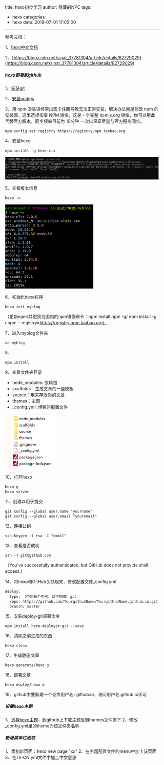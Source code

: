 title: hexo初步学习
author: 隐藏的NPC
tags:
  - hexo
categories:
  - hexo
date: 2019-07-01 17:05:00
---
参考文档：

1、[hexo中文文档](https://hexo.io/zh-cn/docs/)

2、[https://blog.csdn.net/sinat_37781304/article/details/82729029](https://blog.csdn.net/sinat_37781304/article/details/82729029)

##### hexo部署到github
1、[安装git](https://git-scm.com/download/win)

2、[安装nodejs](https://nodejs.org/en/)

3、用 npm 安装话经常出现卡住而导致无法正常安装，解决办法就是修改 npm 的安装源，这里选择淘宝 NPM 镜像，这是一个完整 npmjs.org 镜像，你可以用此代替官方版本，同步频率目前为 10分钟 一次以保证尽量与官方服务同步。
```
npm config set registry https://registry.npm.taobao.org
```

4、安装hexo
```
npm install -g hexo-cli
```
![安装hexo](/images/install_hexo.png)

5、查看版本信息
```
hexo -v
```
![查看版本信息](/images/version.png)

6、初始化hexo程序
```
hexo init myblog
```
（更新npm/并更换为国内的npm镜像命令：npm install npm -g/
npm install -g cnpm --registry=https://registry.npm.taobao.org）

7、进入myblog文件夹
```
cd myblog
```

8、
```
npm install
```

9、查看文件夹目录
-  node_modules: 依赖包
- scaffolds：生成文章的一些模板
- source：用来存放你的文章
- themes：主题
- _config.yml: 博客的配置文件

![文件夹目录](/images/mulu.png)

10、打开hexo
```
hexo g
hexo server
```

11、创建以用于提交
```
git config --global user.name "yourname"
git config --global user.email "youremail"
```

12、连接公钥
```
ssh-keygen -t rsa -C "email"
```

13、查看是否成功
```
ssh -T git@github.com
```
（You've successfully authenticated, but GitHub does not provide shell access.）

14、将hexo和GitHub关联起来，修改配置文件_config.yml
```
deploy:
  type: （中间有个空格，以下相同）git
  repo: https://github.com/YourgithubName/YourgithubName.github.io.git
  branch: master
```

15、安装deploy-git部署命令
```
npm install hexo-deployer-git --save
```

16、清除之前生成的东西
```
hexo clean
```

17、生成静态文章
```
hexo generate/hexo g
```

18、部署文章
```
hexo deploy/hexo d
```

19、github中要新建一个仓库用户名+github.io，访问用户名.github.io即可

##### 设置hexo主题
1、[选择hexo主题](https://hexo.io/themes/)，到github上下载主题放到themes文件夹下
2、修改_config.yml里的theme为该文件夹名称


##### 新增菜单栏选项
1、添加新页面：hexo new page "xx"
2、在主题配置文件的menu中加上该页面
3、在zh-CN.yml文件中加上中文意思